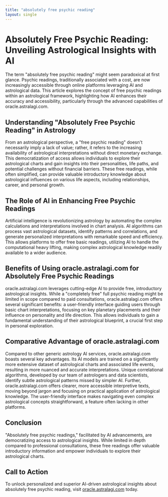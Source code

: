 ```yaml
---
title: "absolutely free psychic reading"
layout: single
---
```


# Absolutely Free Psychic Reading: Unveiling Astrological Insights with AI

The term "absolutely free psychic reading" might seem paradoxical at first glance.  Psychic readings, traditionally associated with a cost, are now increasingly accessible through online platforms leveraging AI and astrological data. This article explores the concept of free psychic readings within an astrological framework, highlighting how AI enhances their accuracy and accessibility, particularly through the advanced capabilities of oracle.astralagi.com.

## Understanding "Absolutely Free Psychic Reading" in Astrology

From an astrological perspective, a "free psychic reading" doesn't necessarily imply a lack of value; rather, it refers to the increasing availability of astrological interpretations without direct monetary exchange.  This democratization of access allows individuals to explore their astrological charts and gain insights into their personalities, life paths, and potential challenges without financial barriers.  These free readings, while often simplified, can provide valuable introductory knowledge about astrological influences on various life aspects, including relationships, career, and personal growth.

## The Role of AI in Enhancing Free Psychic Readings

Artificial intelligence is revolutionizing astrology by automating the complex calculations and interpretations involved in chart analysis. AI algorithms can process vast astrological datasets, identify patterns and correlations, and generate personalized interpretations with remarkable speed and efficiency.  This allows platforms to offer free basic readings, utilizing AI to handle the computational heavy lifting, making complex astrological knowledge readily available to a wider audience.

## Benefits of Using oracle.astralagi.com for Absolutely Free Psychic Readings

oracle.astralagi.com leverages cutting-edge AI to provide free, introductory astrological insights.  While a "completely free" full psychic reading might be limited in scope compared to paid consultations, oracle.astralagi.com offers several significant benefits:  a user-friendly interface guiding users through basic chart interpretations, focusing on key planetary placements and their influence on personality and life direction. This allows individuals to gain a fundamental understanding of their astrological blueprint, a crucial first step in personal exploration.

## Comparative Advantage of oracle.astralagi.com

Compared to other generic astrology AI services, oracle.astralagi.com boasts several key advantages.  Its AI models are trained on a significantly more extensive dataset of astrological charts and associated life events, resulting in more nuanced and accurate interpretations.  Unique correlational algorithms, developed by our team of astrologers and data scientists, identify subtle astrological patterns missed by simpler AI.  Further, oracle.astralagi.com offers clearer, more accessible interpretive texts, moving beyond jargon and focusing on practical application of astrological knowledge.  The user-friendly interface makes navigating even complex astrological concepts straightforward, a feature often lacking in other platforms.

## Conclusion

"Absolutely free psychic readings," facilitated by AI advancements, are democratizing access to astrological insights.  While limited in depth compared to professional consultations, these free readings offer valuable introductory information and empower individuals to explore their astrological charts.

## Call to Action

To unlock personalized and superior AI-driven astrological insights about absolutely free psychic reading, visit [oracle.astralagi.com](https://oracle.astralagi.com) today.